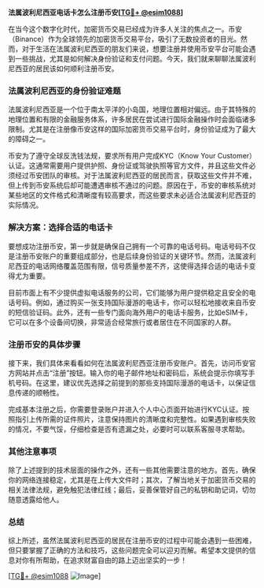 **法属波利尼西亚电话卡怎么注册币安[[TG💪+ @esim1088](https://t.me/s/esim1088)]**

在当今这个数字化时代，加密货币交易已经成为许多人关注的焦点之一。币安（Binance）作为全球领先的加密货币交易平台，吸引了无数投资者的目光。然而，对于生活在法属波利尼西亚的朋友们来说，想要注册并使用币安平台可能会遇到一些挑战，尤其是如何解决身份验证和支付问题。今天，我们就来聊聊法属波利尼西亚的居民该如何顺利注册币安。

### 法属波利尼西亚的身份验证难题

法属波利尼西亚是一个位于南太平洋的小岛国，地理位置相对偏远。由于其特殊的地理位置和有限的金融服务体系，许多居民在尝试进行国际金融操作时会面临诸多限制。尤其是在注册像币安这样的国际加密货币交易平台时，身份验证成为了最大的障碍之一。

币安为了遵守全球反洗钱法规，要求所有用户完成KYC（Know Your Customer）认证。这通常需要用户提供护照、身份证或驾驶执照等官方文件，并且这些文件必须经过币安团队的审核。对于法属波利尼西亚的居民而言，获取这些文件并不难，但上传到币安系统后却可能遭遇审核不通过的问题。原因在于，币安的审核系统对某些地区的文件格式和清晰度有较高要求，而这些要求未必适合法属波利尼西亚的实际情况。

### 解决方案：选择合适的电话卡

要想成功注册币安，第一步就是确保自己拥有一个可靠的电话号码。电话号码不仅是注册币安账户的重要组成部分，也是后续身份验证的关键环节。然而，法属波利尼西亚的电话网络覆盖范围有限，信号质量参差不齐，这使得选择合适的电话卡变得尤为重要。

目前市面上有不少提供虚拟电话服务的公司，它们能够为用户提供稳定且安全的电话号码。例如，通过购买一张支持国际漫游的电话卡，你可以轻松地接收来自币安的短信验证码。此外，还有一些专门面向海外用户的电话卡服务，比如eSIM卡，它可以在多个设备间切换，非常适合经常旅行或者居住在不同国家的人群。

### 注册币安的具体步骤

接下来，我们具体来看看如何在法属波利尼西亚注册币安账户。首先，访问币安官方网站并点击“注册”按钮。输入你的电子邮件地址和密码后，系统会提示你填写手机号码。在这里，建议优先选择之前提到的那些支持国际漫游的电话卡，以保证信息传递的顺畅性。

完成基本注册之后，你需要登录账户并进入个人中心页面开始进行KYC认证。按照指引上传所需的证件照片，注意保持图片的清晰度和完整性。如果遇到审核失败的情况，不要气馁，仔细检查是否有遗漏之处，必要时可以联系客服寻求帮助。

### 其他注意事项

除了上述提到的技术层面的操作之外，还有一些其他需要注意的地方。首先，确保你的网络连接稳定，尤其是在上传大文件时；其次，了解当地关于加密货币交易的相关法律法规，避免触犯法律红线；最后，妥善保管好自己的私钥和助记词，切勿随意透露给他人。

### 总结

综上所述，虽然法属波利尼西亚的居民在注册币安的过程中可能会遇到一些困难，但只要掌握了正确的方法和技巧，这些问题完全可以迎刃而解。希望本文提供的信息对你有所帮助，在追求财富自由的路上迈出坚实的一步！

[[TG💪+ @esim1088](https://t.me/s/esim1088) ![Image](https://i.postimg.cc/4NQfJmqS/Snipaste-2025-05-13-00-14-12.png)]